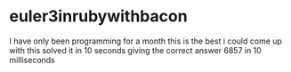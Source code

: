 # euler3inrubywithbacon
I have only been programming for a month this is the best i could come up with this solved it in 10 seconds giving the correct answer 6857 in 10 milliseconds
